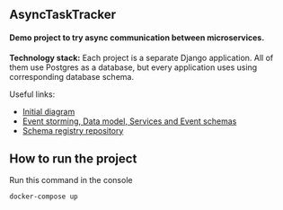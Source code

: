 ## AsyncTaskTracker

#### Demo project to try async communication between microservices.

**Technology stack:**
Each project is a separate Django application. All of them use Postgres as a database, but every application uses using corresponding database schema.

Useful links:
* [Initial diagram](https://miro.com/app/board/uXjVMw_TyiA=/?share_link_id=795541479315)
* [Event storming, Data model, Services and Event schemas](https://miro.com/app/board/uXjVMwrO9Fc=/?share_link_id=611585265044)
* [Schema registry repository](https://github.com/DmitryGubich/AsyncTaskTrackerSchemas)

## How to run the project
Run this command in the console 
```
docker-compose up
```
